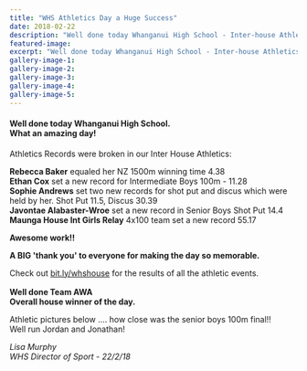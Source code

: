 ```yaml
---
title: "WHS Athletics Day a Huge Success"
date: 2018-02-22
description: "Well done today Whanganui High School - Inter-house Athletics at Cooks Gardens. What an amazing day!"
featured-image: 
excerpt: "Well done today Whanganui High School - Inter-house Athletics at Cooks Gardens. What an amazing day!"
gallery-image-1: 
gallery-image-2: 
gallery-image-3: 
gallery-image-4: 
gallery-image-5: 
---
```


<h4><span>Well done today Whanganui High School. <br />What an amazing day!</span></h4>
<p>Athletics Records were broken in our Inter House Athletics:</p>
<p><strong>Rebecca Baker</strong> equaled her NZ 1500m winning time 4.38<br /><strong>Ethan Cox</strong> set a new record for Intermediate Boys 100m - 11.28<br /><strong>Sophie Andrews</strong> set two new records for shot put and discus which were held by her. Shot Put 11.5, Discus 30.39<br /><strong>Javontae Alabaster-Wroe</strong> set a new record in Senior Boys Shot Put 14.4<br /><strong>Maunga House Int Girls Relay</strong> 4x100 team set a new record 55.17</p>
<div class="text_exposed_show">
<p><strong>Awesome work!!</strong></p>
</div>
<p><strong>A BIG 'thank you' to everyone for making the day so memorable.&nbsp;</strong></p>
<p><span>Check out&nbsp;</span><a href="https://l.facebook.com/l.php?u=http%3A%2F%2Fbit.ly%2Fwhshouse&amp;h=ATNuUk3pXv8nEtKrrE3SBmp_9odtooJTSYPsQLUzI4vfvMsBSpccgR4cX9lAW5x-lWOOELluN_MyMJjOO1b1M88QDgl1ftUwqIkEFf1cpFf8UbUGNSOT8laMTr6-lC7K4PSiFPa9OHrz3whTaZ5a0RiHafAV1pmccViW46kQIB4gIGAi8F2UpA7beSg5btKoUeGr4NT71iIgZvoZolJsZyivkF3DX8jy_5UsO4vT0icNTN3oyERo74tjkuEW" rel="noopener nofollow" target="_blank" data-ft="{&quot;tn&quot;:&quot;-U&quot;}" data-lynx-mode="async">bit.ly/whshouse</a><span>&nbsp;for the results of all the athletic events.&nbsp;</span></p>
<p><strong>Well done Team AWA&nbsp;&nbsp;<span class="_5mfr _47e3"><img class="img" src="https://static.xx.fbcdn.net/images/emoji.php/v9/f6c/1/16/1f499.png" alt="" width="16" height="16" /><br /></span>Overall house winner of the day.</strong></p>
<p><span>Athletic pictures below .... how close was the senior boys 100m final!!&nbsp;<br />Well run Jordan and Jonathan!</span></p>
<p><em>Lisa Murphy</em><br /><em>WHS Director of Sport - 22/2/18</em></p>

